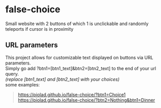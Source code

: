 # false-choice
Small website with 2 buttons of which 1 is unclickable and randomly teleports if cursor is in proximity

## URL parameters
This project allows for customizable text displayed on buttons via URL parameters.  
Simply go add ?btn1=[btn1_text]&btn2=[btn2_text] to the end of your url query.  
*(replace [btn1_text] and [btn2_text] with your choices)*  
some examples:  
> https://piolad.github.io/false-choice/?btn1=Choice1  
> https://piolad.github.io/false-choice/?btn2=Nothing&btn1=Dinner  
